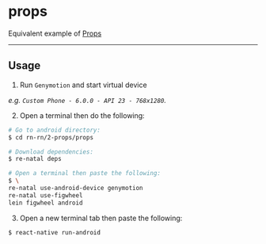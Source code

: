 props
=====

Equivalent example of [Props]

-------------------------------------------------------------------------------

Usage
-----

1. Run `Genymotion` and start virtual device

  _e.g. `Custom Phone - 6.0.0 - API 23 - 768x1280`._

2. Open a terminal then do the following:

  ``` bash
  # Go to android directory:
  $ cd rn-rn/2-props/props

  # Download dependencies:
  $ re-natal deps

  # Open a terminal then paste the following:
  $ \
  re-natal use-android-device genymotion
  re-natal use-figwheel
  lein figwheel android
  ```

3. Open a new terminal tab then paste the following:

  ``` bash
  $ react-native run-android
  ```

[Props]: https://facebook.github.io/react-native/docs/props.html
